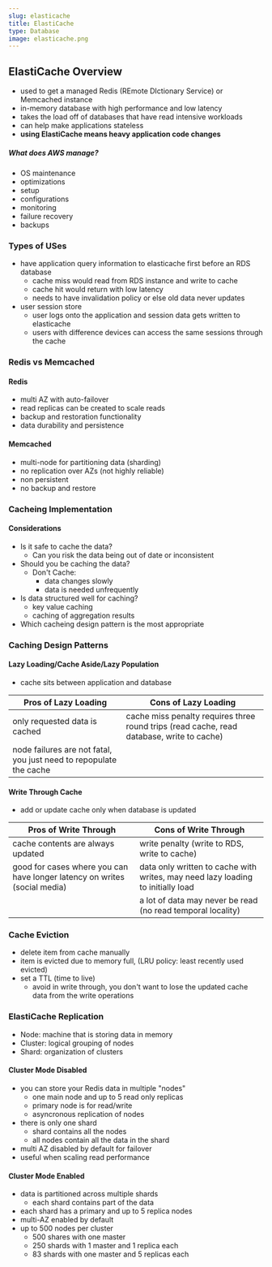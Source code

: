 ```yaml
---
slug: elasticache
title: ElastiCache
type: Database
image: elasticache.png
---
```


## ElastiCache Overview
* used to get a managed Redis (REmote DIctionary Service) or Memcached instance
* in-memory database with high performance and low latency
* takes the load off of databases that have read intensive workloads
* can help make applications stateless
* **using ElastiCache means heavy application code changes**

##### What does AWS manage?
* OS maintenance
* optimizations
* setup
* configurations
* monitoring
* failure recovery
* backups

### Types of USes
* have application query information to elasticache first before an RDS database
  * cache miss would read from RDS instance and write to cache
  * cache hit would return with low latency
  * needs to have invalidation policy or else old data never updates
* user session store
  * user logs onto the application and session data gets written to elasticache
  * users with difference devices can access the same sessions through the cache

### Redis vs Memcached
#### Redis
* multi AZ with auto-failover
* read replicas can be created to scale reads
* backup and restoration functionality
* data durability and persistence

#### Memcached
* multi-node for partitioning data (sharding)
* no replication over AZs (not highly reliable)
* non persistent
* no backup and restore

### Cacheing Implementation
#### Considerations
* Is it safe to cache the data? 
  * Can you risk the data being out of date or inconsistent
* Should you be caching the data?
  * Don't Cache: 
    * data changes slowly
    * data is needed unfrequently
* Is data structured well for caching?
  * key value caching
  * caching of aggregation results
* Which cacheing design pattern is the most appropriate

### Caching Design Patterns
#### Lazy Loading/Cache Aside/Lazy Population
* cache sits between application and database

| Pros of Lazy Loading | Cons of Lazy Loading |
| --- | --- |
| only requested data is cached | cache miss penalty requires three round trips (read cache, read database, write to cache) |
| node failures are not fatal, you just need to repopulate the cache |

#### Write Through Cache
* add or update cache only when database is updated

| Pros of Write Through | Cons of Write Through|
| --- | --- |
| cache contents are always updated | write penalty (write to RDS, write to cache) |
| good for cases where you can have longer latency on writes (social media) | data only written to cache with writes, may need lazy loading to initially load |
| | a lot of data may never be read (no read temporal locality)

### Cache Eviction
* delete item from cache manually
* item is evicted due to memory full, (LRU policy: least recently used evicted)
* set a TTL (time to live)
  * avoid in write through, you don't want to lose the updated cache data from the write operations

### ElastiCache Replication
* Node: machine that is storing data in memory
* Cluster: logical grouping of nodes
* Shard: organization of clusters

#### Cluster Mode Disabled
* you can store your Redis data in multiple "nodes"
  * one main node and up to 5 read only replicas
  * primary node is for read/write
  * asyncronous replication of nodes
* there is only one shard
  * shard contains all the nodes
  * all nodes contain all the data in the shard
* multi AZ disabled by default for failover
* useful when scaling read performance

#### Cluster Mode Enabled
* data is partitioned across multiple shards
  * each shard contains part of the data
* each shard has a primary and up to 5 replica nodes
* multi-AZ enabled by default
* up to 500 nodes per cluster
  * 500 shares with one master
  * 250 shards with 1 master and 1 replica each
  * 83 shards with one master and 5 replicas each
